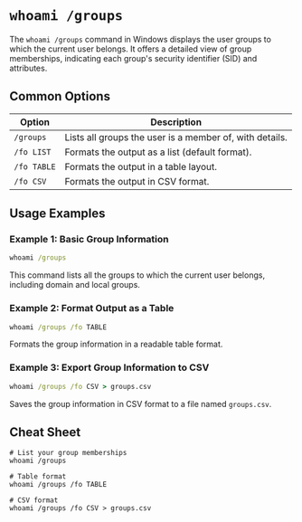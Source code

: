 # `whoami /groups`

The `whoami /groups` command in Windows displays the user groups to which the current user belongs. It offers a detailed view of group memberships, indicating each group's security identifier (SID) and attributes.

## Common Options

| Option       | Description                                             |
|--------------|---------------------------------------------------------|
| `/groups`    | Lists all groups the user is a member of, with details. |
| `/fo LIST`   | Formats the output as a list (default format).          |
| `/fo TABLE`  | Formats the output in a table layout.                   |
| `/fo CSV`    | Formats the output in CSV format.                       |

## Usage Examples

### Example 1: Basic Group Information

```cmd
whoami /groups
```

This command lists all the groups to which the current user belongs, including domain and local groups.

### Example 2: Format Output as a Table

```cmd
whoami /groups /fo TABLE
```

Formats the group information in a readable table format.

### Example 3: Export Group Information to CSV

```cmd
whoami /groups /fo CSV > groups.csv
```

Saves the group information in CSV format to a file named `groups.csv`.

## Cheat Sheet

```plaintext
# List your group memberships
whoami /groups

# Table format
whoami /groups /fo TABLE

# CSV format
whoami /groups /fo CSV > groups.csv
```

